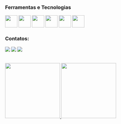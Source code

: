 ### Ferramentas e Tecnologias
<div>
<img src="https://cdn.jsdelivr.net/gh/devicons/devicon/icons/flutter/flutter-original.svg" width="40" height="40"/>

<img src="https://cdn.jsdelivr.net/gh/devicons/devicon/icons/kotlin/kotlin-original.svg" width="40" height="40"/>

<img src="https://cdn.jsdelivr.net/gh/devicons/devicon/icons/nodejs/nodejs-original.svg" width="40" height="40"/>

<img src="https://cdn.jsdelivr.net/gh/devicons/devicon/icons/typescript/typescript-original.svg" width="40" height="40"/>

<img src="https://cdn.jsdelivr.net/gh/devicons/devicon/icons/html5/html5-original.svg" width="40" height="40"/>

<img src="https://cdn.jsdelivr.net/gh/devicons/devicon/icons/css3/css3-original.svg" width="40" height="40"/>
</div>

### Contatos:

<div>
<a href="https://instagram.com/theandreteixeira" target="_blank"><img src="https://img.shields.io/badge/-Instagram-%23E4405F?style=for-the-badge&logo=instagram&logoColor=white" target="_blank"></a>
<a href = "mailto:contato@andreteixeira628@gmail.com"><img src="https://img.shields.io/badge/Gmail-D14836?style=for-the-badge&logo=gmail&logoColor=white" target="_blank"></a>
<a href="https://www.linkedin.com/in/andr%C3%A9-teixeira-silva-1b3a47199/" target="_blank"><img src="https://img.shields.io/badge/-LinkedIn-%230077B5?style=for-the-badge&logo=linkedin&logoColor=white" target="_blank"></a>
</div>

<br />
<br />

<div>
<a href="https://github.com/andrepirapora">
<img height="180em" src="https://github-readme-stats.vercel.app/api/top-langs/?username=andrepirapora&layout=compact&langs_count=7&theme=dracula"/>
<img height="180em" src="https://github-readme-stats.vercel.app/api?username=andrepirapora&show_icons=true&theme=dracula&include_all_commits=true&count_private=true"/>
</div>